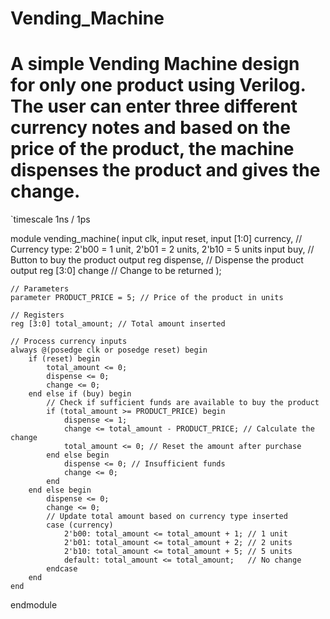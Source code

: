 # Vending_Machine
# A simple Vending Machine design for only one product using Verilog. The user can enter three different currency notes and based on the price of the product, the machine dispenses the product and gives the change. 

`timescale 1ns / 1ps

module vending_machine(
    input clk,
    input reset,
    input [1:0] currency, // Currency type: 2'b00 = 1 unit, 2'b01 = 2 units, 2'b10 = 5 units
    input buy,            // Button to buy the product
    output reg dispense,   // Dispense the product
    output reg [3:0] change // Change to be returned
);

    // Parameters
    parameter PRODUCT_PRICE = 5; // Price of the product in units
    
    // Registers
    reg [3:0] total_amount; // Total amount inserted

    // Process currency inputs
    always @(posedge clk or posedge reset) begin
        if (reset) begin
            total_amount <= 0;
            dispense <= 0;
            change <= 0;
        end else if (buy) begin
            // Check if sufficient funds are available to buy the product
            if (total_amount >= PRODUCT_PRICE) begin
                dispense <= 1;
                change <= total_amount - PRODUCT_PRICE; // Calculate the change
                total_amount <= 0; // Reset the amount after purchase
            end else begin
                dispense <= 0; // Insufficient funds
                change <= 0;
            end
        end else begin
            dispense <= 0;
            change <= 0;
            // Update total amount based on currency type inserted
            case (currency)
                2'b00: total_amount <= total_amount + 1; // 1 unit
                2'b01: total_amount <= total_amount + 2; // 2 units
                2'b10: total_amount <= total_amount + 5; // 5 units
                default: total_amount <= total_amount;   // No change
            endcase
        end
    end
endmodule
